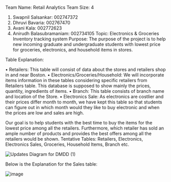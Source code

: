 Team Name: Retail Analytics
Team Size: 4
1.	Swapnil Salsankar: 002747372
2.	Dhruvi Bavaria: 002767470
3.	Avani Kala: 002772623
4.	Anirudh Balasubramaniam: 002734105
Topic: Electronics & Groceries Inventory tracking system
Purpose:
The purpose of the project is to help new incoming graduate and undergraduate students with lowest price for groceries, electronics, and household items in stores. 

Table Explanation:

•	Retailers: This table will consist of data about the stores and retailers shop in and near Boston. 
•	Electronics/Groceries/Household:  We will incorporate items information in these tables considering specific retailers from Retailers table. This database is supposed to show mainly the prices, quantity, ingredients of items.
•	Branch: This table consists of branch name and location of the Store. 
•	Electronics Sale: As electronics are costlier and their prices differ month to month, we have kept this table so that students can figure out in which month would they like to buy electronic and when the prices are low and sales are high.

Our goal is to help students with the best time to buy the items for the lowest price among all the retailers. Furthermore, which retailer has sold an ample number of products and provides the best offers among all the retailers would be shown.
Tentative Tables: Retailers, Electronics, Electronics Sales, Groceries, Household Items, Branch etc.

![Updates Diagram for DMDD (1)](https://user-images.githubusercontent.com/113712334/194412599-204f6f24-2ab4-444f-a1c8-09bc841f1eab.jpg)

Below is the Explanation for the Sales table:

![image](https://user-images.githubusercontent.com/113712334/194412991-220357b4-8945-4f37-b1df-0af9b728f8c5.png)
